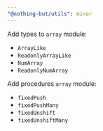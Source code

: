 ```yaml
---
"@nothing-but/utils": minor
---
```


Add types to `array` module:

-   `ArrayLike`
-   `ReadonlyArrayLike`
-   `NumArray`
-   `ReadonlyNumArray`

Add procedures `array` module:

-   `fixedPush`
-   `fixedPushMany`
-   `fixedUnshift`
-   `fixedUnshiftMany`
